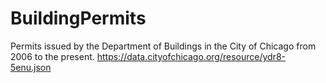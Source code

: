 # BuildingPermits
Permits issued by the Department of Buildings in the City of Chicago from 2006 to the present. 
https://data.cityofchicago.org/resource/ydr8-5enu.json
